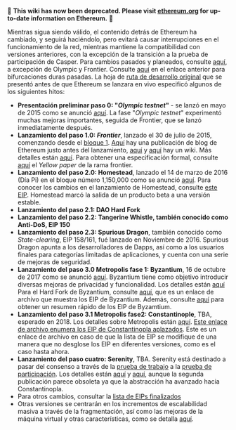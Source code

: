 :stop_sign: **This wiki has now been deprecated. Please visit [ethereum.org](https://ethereum.org/es) for up-to-date information on Ethereum.** :stop_sign: 


Mientras sigua siendo válido, el contenido detrás de Ethereum ha cambiado, y seguirá haciéndolo, pero evitará causar interrupciones en el funcionamiento de la red, mientras mantiene la compatibilidad con versiones anteriores, con la excepción de la transición a la prueba de participación de Casper. Para cambios pasados y planeados, consulte [aquí](https://github.com/ethereum/EIPs/blob/master/README.md), a excepción de Olympic y Frontier. Consulte [aquí](https://github.com/ethereum/EIPs/blob/master/README.md#past-hard-forks) en el enlace anterior para bifurcaciones duras pasadas.
La hoja de [ruta de desarrollo original](https://blog.ethereum.org/2015/03/03/ethereum-launch-process/) que se presentó antes de que Ethereum se lanzara en vivo especificó algunos de los siguientes hitos:

* **Presentación preliminar paso 0: "*Olympic testnet*"** - se lanzó en mayo de 2015 como se anunció [aquí](https://blog.ethereum.org/2015/05/09/olympic-frontier-pre-release/). La fase "*Olympic testnet*" experimentó muchas mejoras importantes, seguida de Frontier, que se lanzó inmediatamente después.
* **Lanzamiento del paso 1.0: _Frontier_**, lanzado el 30 de julio de 2015, comenzando desde el [bloque 1](https://etherscan.io/block/1). [Aquí](https://blog.ethereum.org/2015/07/27/final-steps/) hay una publicación de blog de Ethereum justo antes del lanzamiento, [aquí](https://blog.ethereum.org/2015/07/27/final-steps/) y [aquí](https://ethereum.gitbooks.io/frontier-guide/content/frontier.html) hay un wiki. Más detalles están [aquí](http://ethdocs.org/en/latest/introduction/history-of-ethereum.html#the-ethereum-frontier-launch). Para obtener una especificación formal, consulte [aquí](https://github.com/ethereum/yellowpaper/tree/frontier) el _Yellow paper_ de la rama frontier.
* **Lanzamiento del paso 2.0: Homestead**, lanzado el 14 de marzo de 2016 (Día Pi) en el bloque número 1,150,000 como se anunció [aquí](https://blog.ethereum.org/2016/02/29/homestead-release/). Para conocer los cambios en el lanzamiento de Homestead, consulte [este EIP](https://github.com/ethereum/EIPs/blob/master/EIPS/eip-2.md). Homestead marcó la salida de un producto beta a una versión estable.
* **Lanzamiento del paso 2.1: DAO Hard Fork**
* **Lanzamiento del paso 2.2: Tangerine Whistle, también conocido como Anti-DoS, EIP 150**
* **Lanzamiento del paso 2.3: Spurious Dragon**, también conocido como _State-clearing_, EIP 158/161, fué lanzado en Noviembre de 2016. Spurious Dragon apunta a los desarrolladores de Dapps, así como a los usuarios finales para categorías limitadas de aplicaciones, y cuenta con una serie de mejoras de seguridad.
* **Lanzamiento del paso 3.0 Metropolis fase 1: Byzantium**, 16 de octubre de 2017 como se anunció [aquí](https://blog.ethereum.org/2017/10/12/byzantium-hf-announcement/). Byzantium tiene como objetivo introducir diversas mejoras de privacidad y funcionalidad. Los detalles están [aquí](https://github.com/ethereum/EIPs#accepted-eips-planned-for-adoption-in-the-byzantium-metropolis-hard-fork) Para el Hard Fork de Byzantium, consulte [aquí](https://web.archive.org/web/20171026151615/https://github.com/ethereum/EIPs#accepted-eips-planned-for-adoption-in-the-byzantium-metropolis-hard-fork), que es un enlace de archivo que muestra los EIP de Byzantium. Además, consulte [aquí](https://raw.githubusercontent.com/wiki/ethereum/wiki/Byzantium-Hard-Fork-changes.md) para obtener un resumen rápido de los EIP de Byzamtium. 
* **Lanzamiento del paso 3.1 Metropolis fase2: Constantinople**, TBA, esperado en 2018. Los detalles sobre Metropolis están [aquí](https://github.com/ethereum/EIPs#deferred-eips-adoption-postponed-until-the-constantinople-metropolis-hard-fork). [Este enlace de archivo enumera los EIP de Constantinopla aplazados](https://web.archive.org/web/20180103233351/https://github.com/ethereum/EIPS#deferred-eips-adoption-postponed-until-the-constantinople-metropolis-hard-fork). Este es un enlace de archivo en caso de que la lista de EIP se modifique de una manera que no desglose los EIP en diferentes versiones, como es el caso hasta ahora.
* **Lanzamiento del paso cuatro: Serenity**, TBA. Serenity está destinado a pasar del consenso a través de la [prueba de trabajo](https://github.com/ethereum/wiki/wiki/Ethash) a la [prueba de participación](https://github.com/ethereum/wiki/wiki/Proof-of-Stake-FAQ). Los detalles están [aquí](https://blog.ethereum.org/2016/03/05/serenity-poc2/) y [aquí](https://blog.ethereum.org/2015/12/24/understanding-serenity-part-i-abstraction/), aunque la segunda publicación parece obsoleta ya que la abstracción ha avanzado hacia Constantinopla.
* Para otros cambios, consultar la [lista de EIPs finalizados](https://github.com/ethereum/EIPS#finalized-eips-standards-that-have-been-adopted)
* Otras versiones se centrarán en los incrementos de escalabilidad masiva a través de la fragmentación, así como las mejoras de la máquina virtual y otras características, como se detalla [aquí](https://github.com/ethereum/wiki/wiki/Wishlist).
